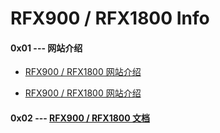 # RFX900 / RFX1800 Info

#### 0x01 --- 网站介绍

* [RFX900 / RFX1800  网站介绍](<http://microembedded.cn/html/product/rfx900.html>)

* [RFX900 / RFX1800  网站介绍](<http://microembedded.cn/html/product/rfx1800.html>)

#### 0x02 --- [RFX900 / RFX1800 文档](<https://github.com/iplinkme/sooof_workspace/blob/master/SDR/hardware/USRPHW/RFX900/RFX900_Part.md>)
